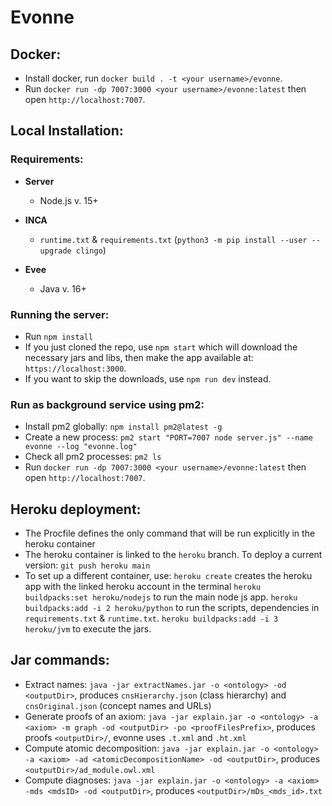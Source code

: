 # Evonne

## Docker:
* Install docker, run `docker build . -t <your username>/evonne`. 
* Run `docker run -dp 7007:3000 <your username>/evonne:latest` then open `http://localhost:7007`.

## Local Installation: 
### Requirements:
* **Server**
  * Node.js v. 15+ 

* **INCA**
  * `runtime.txt` & `requirements.txt` (`python3 -m pip install --user --upgrade clingo`)

* **Evee**
  * Java v. 16+

### Running the server:
* Run `npm install`
* If you just cloned the repo, use `npm start` which will download the necessary jars and libs, then make the app available at: `https://localhost:3000`. 
* If you want to skip the downloads, use `npm run dev` instead. 

### Run as background service using pm2: 
* Install pm2 globally: `npm install pm2@latest -g`
* Create a new process: `pm2 start "PORT=7007 node server.js" --name evonne --log "evonne.log"`
* Check all pm2 processes: `pm2 ls`
* Run `docker run -dp 7007:3000 <your username>/evonne:latest` then open `http://localhost:7007`.

## Heroku deployment:
* The Procfile defines the only command that will be run explicitly in the heroku container
* The heroku container is linked to the `heroku` branch. To deploy a current version: `git push heroku main`
* To set up a different container, use: 
  `heroku create` creates the heroku app with the linked heroku account in the terminal 
  `heroku buildpacks:set heroku/nodejs` to run the main node js app. 
  `heroku buildpacks:add -i 2 heroku/python` to run the scripts, dependencies in `requirements.txt` & `runtime.txt`. 
  `heroku buildpacks:add -i 3 heroku/jvm` to execute the jars. 

## Jar commands: 
* Extract names: `java -jar extractNames.jar -o <ontology> -od <outputDir>`, 
  produces `cnsHierarchy.json` (class hierarchy) and `cnsOriginal.json` (concept names and URLs)
* Generate proofs of an axiom: `java -jar explain.jar -o <ontology> -a <axiom> -m graph -od <outputDir> -po <proofFilesPrefix>`, 
  produces proofs `<outputDir>/`, evonne uses `.t.xml` and `.ht.xml`
* Compute atomic decomposition: `java -jar explain.jar -o <ontology> -a <axiom> -ad <atomicDecompositionName> -od <outputDir>`, 
  produces `<outputDir>/ad_module.owl.xml`
* Compute diagnoses: `java -jar explain.jar -o <ontology> -a <axiom> -mds <mdsID> -od <outputDir>`, 
  produces `<outputDir>/mDs_<mds_id>.txt`

